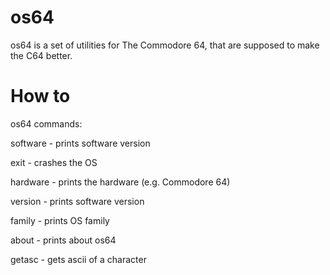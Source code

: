 # os64

os64 is a set of utilities for The Commodore 64, that are supposed to make the C64 better. 

# How to

os64 commands:

software - prints software version

exit - crashes the OS

hardware - prints the hardware (e.g. Commodore 64)

version - prints software version

family - prints OS family

about - prints about os64

getasc - gets ascii of a character

